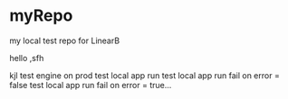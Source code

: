 # myRepo
my local test repo for LinearB

hello
,sfh

kjl
test engine on prod
test local app run
test local app run fail on error = false
test local app run fail on error = true...
